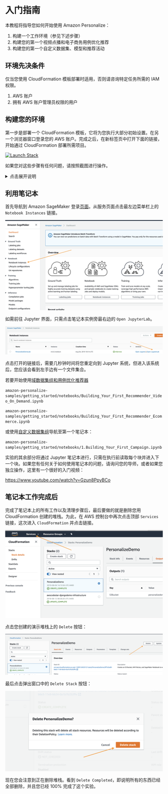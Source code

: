 # 入门指南

本教程将指导您如何开始使用 Amazon Personalize：

1. 构建一个工作环境（参见下述步骤）
2. 构建您的第一个视频点播和电子商务用例优化推荐
3. 构建您的第一个自定义数据集、模型和推荐活动

## 环境先决条件

仅当您使用 CloudFormation 模板部署时适用，否则请咨询特定任务所需的 IAM 权限。

1. AWS 账户
2. 拥有 AWS 账户管理员权限的用户

## 构建您的环境

第一步是部署一个 CloudFormation 模板，它将为您执行大部分初始设置。在另一个浏览器窗口登录您的 AWS 账户。完成之后，在新标签页中打开下面的链接，开始通过 CloudFormation 部署所需项目。

[![Launch Stack](https://s3.amazonaws.com/cloudformation-examples/cloudformation-launch-stack.png)](https://console.aws.amazon.com/cloudformation/home#/stacks/new?stackName=PersonalizeDemo&templateURL=https://amazon-personalize-github-samples.s3.amazonaws.com/PersonalizeDemo.yaml)

如果您对这些步骤有任何问题，请按照截图进行操作。

<details>
  <summary>点击展开说明</summary>
  
### 要开启 CloudFormation Wizard，

请点击底部的 `Next`（下一步），如图所示：![StackWizard](static/imgs/img1.png)

在下一个页面中，您需要提供一个唯一的 S3 存储桶名称，用于您的文件存储，推荐将您的姓和名添加到默认选项的末尾，如下所示，更新之后再次点击 `Next`（下一步）。![StackWizard2](static/imgs/img3.png)

这个页面有点长，所以滚动到底部，点击 `Next`（下一步）。![StackWizard3](static/imgs/img4.png)

再次滚动到底部，选中复选框，允许模板创建新的 IAM 资源，然后点击 `Create Stack`（创建堆栈）。![StackWizard4](static/imgs/img5.png)

几分钟后，CloudFormation 会以您的名义创建上述资源，在进行预置时，页面如下所示：![StackWizard5](static/imgs/img6.png)

完成后，您会看到下面的绿色文本，表明这项工作已经完成：![StackWizard5](static/imgs/img7.png)

现在您已经创建了环境，您需要保存 S3 存储桶的名称以备将来使用，您可以点击 `Outputs`（输出）选项卡，然后查找资源`S3Bucket`，找到后，暂时复制并粘贴到一个文本文件。


</details>


## 利用笔记本

首先导航到 Amazon SageMaker 登录[页面](https://console.aws.amazon.com/sagemaker/home)。从服务页面点击最左边菜单栏上的 `Notebook Instances` 链接。

![StackWizard5](static/imgs/img10.png)

如需前往 Jupyter 界面，只需点击笔记本实例旁最右边的 `Open JupyterLab`。

![StackWizard5](static/imgs/img11.png)

点击打开的链接后，需要几秒钟时间将您重定向到 Jupyter 系统，但进入该系统后，您应该会看到左手边有一个文件集合。

若要开始使用[域数据集组和用例优化推荐器](https://docs.aws.amazon.com/personalize/latest/dg/create-domain-dataset-group.html)

`amazon-personalize-samples/getting_started/notebooks/Building_Your_First_Recommender_Video_On_Demand.ipynb`

`amazon-personalize-samples/getting_started/notebooks/Building_Your_First_Recommender_Ecommerce.ipynb`

或使用[自定义数据集组](https://docs.aws.amazon.com/personalize/latest/dg/custom-dataset-groups.html)导航至第一个笔记本：

`amazon-personalize-samples/getting_started/notebooks/1.Building_Your_First_Campaign.ipynb`

实验的其余部分将通过 Jupyter 笔记本进行，只需在执行前读取每个块并进入下一个块。如果您有任何关于如何使用笔记本的问题，请询问您的导师，或者如果您独立操作，这里有一个很好的入门视频：

https://www.youtube.com/watch?v=Gzun8PpyBCo

## 笔记本工作完成后

完成了笔记本上的所有工作以及清理步骤后，最后要做的就是删除您用 CloudFormation 创建的堆栈。为此，在 AWS 控制台中再次点击顶部 `Services` 链接，这次进入 `CloudFormation` 并点击链接。

![StackWizard5](static/imgs/img9.png)

点击您创建的演示堆栈上的 `Delete` 按钮：

![StackWizard5](static/imgs/img13.png)

最后点击弹出窗口中的 `Delete Stack` 按钮：

![StackWizard5](static/imgs/img14.png)

现在您会注意到正在删除堆栈。看到 `Delete Completed`，即说明所有的东西已经全部删除，并且您已经 100% 完成了这个实验。


